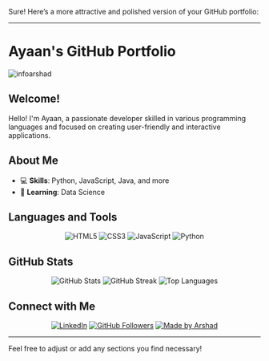Sure! Here’s a more attractive and polished version of your GitHub portfolio:

---

# Ayaan's GitHub Portfolio
<p align="left"> <img src="https://komarev.com/ghpvc/?username=infoarshad&label=Profile%20views&color=0e75b6&style=flat" alt="infoarshad" /> </p>

## Welcome!
Hello! I'm Ayaan, a passionate developer skilled in various programming languages and focused on creating user-friendly and interactive applications.

## About Me
- 💻 **Skills**: Python, JavaScript, Java, and more
- 🌱 **Learning**: Data Science

## Languages and Tools
<div align="center"> 
    <img src="https://img.shields.io/badge/html5-%23E34F26.svg?style=for-the-badge&logo=html5&logoColor=white" alt="HTML5" />
    <img src="https://img.shields.io/badge/css3-%231572B6.svg?style=for-the-badge&logo=css3&logoColor=white" alt="CSS3" />
    <img src="https://img.shields.io/badge/javascript-%23323330.svg?style=for-the-badge&logo=javascript&logoColor=%23F7DF1E" alt="JavaScript" />
    <img src="https://img.shields.io/badge/Python-3776AB?style=for-the-badge&logo=python&logoColor=white" alt="Python" />
</div>

## GitHub Stats
<div align="center">
    <img src="https://github-readme-stats.vercel.app/api?username=infoarshad&show_icons=true&theme=radical" alt="GitHub Stats" />
    <img src="https://github-readme-streak-stats.herokuapp.com/?user=infoarshad&theme=radical" alt="GitHub Streak" />
    <img src="https://github-readme-stats.vercel.app/api/top-langs/?username=infoarshad&layout=compact&theme=radical" alt="Top Languages" />
</div>

## Connect with Me
<div align="center">
    <a href="https://linkedin.com/in/infoarshad"><img src="https://img.shields.io/badge/-Arshad-blue?style=flat-square&logo=Linkedin&logoColor=white&link=https://linkedin.com/in/infoarshad/" alt="LinkedIn" /></a>
    <a href="https://github.com/infoarshad"><img src="https://img.shields.io/github/followers/infoarshad?label=follow&style=social" alt="GitHub Followers" /></a>
    <a href="https://github.com/infoarshad"><img src="https://img.shields.io/badge/Made%20By-Arshad-orange" alt="Made by Arshad" /></a>
</div>

---

Feel free to adjust or add any sections you find necessary!
